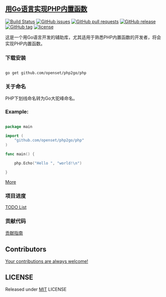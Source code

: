 ## [用Go语言实现PHP内置函数](https://openset.github.io/php2go/)

[![Build Status](https://travis-ci.org/openset/php2go.svg?branch=master)](https://travis-ci.org/openset/php2go)
[![GitHub issues](https://img.shields.io/github/issues/openset/php2go.svg?style=plastic)](https://github.com/openset/php2go/issues)
[![GitHub pull requests](https://img.shields.io/github/issues-pr/openset/php2go.svg?style=plastic)](https://github.com/openset/php2go/pulls)
[![GitHub release](https://img.shields.io/github/release/openset/php2go.svg?style=plastic)](https://github.com/openset/php2go/releases)
[![GitHub tag](https://img.shields.io/github/tag/openset/php2go.svg?style=plastic)](https://github.com/openset/php2go/tags)
[![license](https://img.shields.io/github/license/openset/php2go.svg)](https://github.com/openset/php2go/blob/master/LICENSE)

这是一个用Go语言开发的辅助库，尤其适用于熟悉PHP内置函数的开发者，将会实现PHP内置函数。

### 下载安装

```shell

go get github.com/openset/php2go/php

```

### 关于命名

PHP下划线命名转为Go大驼峰命名。

### Example:

```go

package main

import (
    "github.com/openset/php2go/php"
)

func main() {

    php.Echo("Hello ", "world!\n")

}

```

[More](https://github.com/openset/php2go/blob/master/main.go)

### 项目进度

[TODO List](https://github.com/openset/php2go/blob/master/TODO.md)

### 贡献代码

[贡献指南](https://github.com/openset/php2go/blob/master/.github/CONTRIBUTING.md)

## Contributors

[Your contributions are always welcome!](https://github.com/openset/php2go/graphs/contributors)

## LICENSE

Released under [MIT](https://github.com/openset/php2go/blob/master/LICENSE) LICENSE
